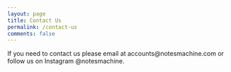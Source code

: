 ```yaml
---
layout: page
title: Contact Us
permalink: /contact-us
comments: false
---
```

<p>If you need to contact us please email at accounts@notesmachine.com or follow us on Instagram @notesmachine.</p>
